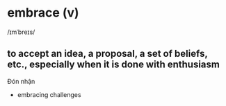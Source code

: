 # embrace (v)

/ɪmˈbreɪs/

## to accept an idea, a proposal, a set of beliefs, etc., especially when it is done with enthusiasm

Đón nhận

- embracing challenges